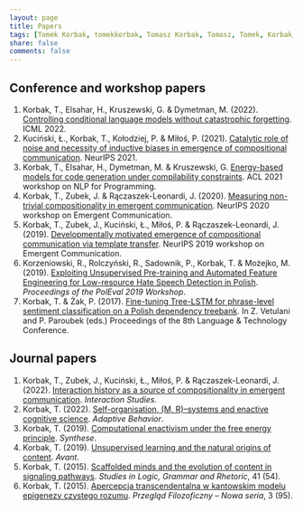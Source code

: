 ```yaml
---
layout: page
title: Papers
tags: [Tomek Korbak, tomekkorbak, Tomasz Korbak, Tomasz, Tomek, Korbak, papers]
share: false
comments: false
---
```


## Conference and workshop papers
1. Korbak, T., Elsahar, H., Kruszewski, G. & Dymetman, M. (2022). [Controlling conditional language models without catastrophic forgetting](https://arxiv.org/abs/2112.00791). ICML 2022.
2. Kuciński, Ł., Korbak, T., Kołodziej, P. & Miłoś, P. (2021). [Catalytic role of noise and necessity of inductive biases in emergence of compositional communication](https://arxiv.org/abs/2111.06464). NeurIPS 2021.
3. Korbak, T., Elsahar, H., Dymetman, M. & Kruszewski, G. [Energy-based models for code generation under compilability constraints](https://arxiv.org/pdf/2106.04985). ACL 2021 workshop on NLP for Programming.
4. Korbak, T., Zubek, J. & Rączaszek-Leonardi, J. (2020). [Measuring non-trivial compositionality in emergent communication](https://arxiv.org/abs/2010.15058). NeurIPS 2020 workshop on Emergent Communication.
5. Korbak, T., Zubek, J., Kuciński, Ł., Miłoś, P. & Rączaszek-Leonardi, J. (2019). [Developmentally motivated emergence of compositional communication via template transfer](https://arxiv.org/abs/1910.06079). NeurIPS 2019 workshop on Emergent Communication.
6. Korzeniowski, R., Rolczyński, R., Sadownik, P., Korbak, T. & Możejko, M. (2019). [Exploiting Unsupervised Pre-training and Automated Feature Engineering for Low-resource Hate Speech Detection in Polish](https://arxiv.org/abs/1906.09325). *Proceedings of the PolEval 2019 Workshop*.
7. Korbak, T. & Żak, P. (2017). [Fine-tuning Tree-LSTM for phrase-level sentiment classification on a Polish dependency treebank](https://arxiv.org/abs/1711.01985). In Z. Vetulani and P. Paroubek (eds.) Proceedings of the 8th Language & Technology Conference.


## Journal papers
1. Korbak, T., Zubek, J., Kuciński, Ł., Miłoś, P. & Rączaszek-Leonardi, J. (2022). [Interaction history as a source of compositionality in emergent communication](https://www.jbe-platform.com/content/journals/10.1075/is.21020.kor). *Interaction Studies*.
2. Korbak, T. (2022). [Self-organisation, (M, R)–systems and enactive cognitive science](https://journals.sagepub.com/doi/pdf/10.1177/10597123211066155). *Adaptive Behavior*.
3. Korbak, T. (2019). [Computational enactivism under the free energy principle](https://link.springer.com/article/10.1007/s11229-019-02243-4). *Synthese*.
4. Korbak, T. (2019). [Unsupervised learning and the natural origins of content](http://avant.edu.pl/wp-content/uploads/T_Korbak_Unsupervised_Learning.pdf). *Avant*.
5. Korbak, T. (2015). [Scaffolded minds and the evolution of content in signaling pathways](https://content.sciendo.com/view/journals/slgr/41/1/article-p89.xml). *Studies in Logic, Grammar and Rhetoric*, 41 (54).
6. Korbak, T. (2015). [Apercepcja transcendentalna w kantowskim modelu epigenezy czystego rozumu](http://cejsh.icm.edu.pl/cejsh/element/bwmeta1.element.pan-pf-yid-2015-iid-3-art-000000000008/c/PFil203-15208-TKorbak.pdf). *Przegląd Filozoficzny – Nowa seria*, 3 (95).


[comment]: <> (## Conference talks and posters)

[comment]: <> (1. Korbak, T. &#40;2019&#41;. [Emergent compositional communication in generalized signaling games]&#40;{{ site.url }}/data/peri2019.pdf&#41;. 8th Peripatetic Conference on Modeling Cognitive Systems. )

[comment]: <> (2. Korbak, T. &#40;2018&#41;. [Evaluating the scalability of deep active inference]&#40;{{ site.url }}/data/Poster2018.pdf&#41;. 7th Peripatetic Conference on Modeling Cognitive Systems. )

[comment]: <> (3. Korbak, T. &#40;2017&#41;. [Free energy principle as a model of biological and cognitive self-organization]&#40;{{ site.url }}/data/Free_Energy_Principle_as_a_model_of_biol.pdf&#41;. 6th Peripatetic Conference on Modeling Cognitive Systems.)